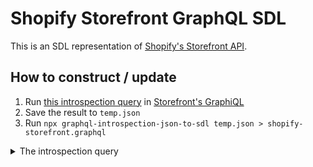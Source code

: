 # Shopify Storefront GraphQL SDL

This is an SDL representation of [Shopify's Storefront API](https://shopify.dev/docs/storefront-api).

## How to construct / update

1. Run [this introspection query](https://community.shopify.com/c/Shopify-APIs-SDKs/Possible-to-import-Shopify-s-GraphQL-Schema-SDL-into-Postman/m-p/574265/highlight/true#M38432) in [Storefront's GraphiQL](https://shopify.dev/tools/graphiql-storefront-api)
2. Save the result to `temp.json`
3. Run `npx graphql-introspection-json-to-sdl temp.json > shopify-storefront.graphql`

<details><summary>The introspection query</summary>

```graphql
query IntrospectionQuery {
    __schema {
      queryType { name }
      mutationType { name }
      subscriptionType { name }
      types {
        ...FullType
      }
      directives {
        name
        description
        args {
          ...InputValue
        }
        locations
      }
    }
  }

  fragment FullType on __Type {
    kind
    name
    description
    fields(includeDeprecated: true) {
      name
      description
      args {
        ...InputValue
      }
      type {
        ...TypeRef
      }
      isDeprecated
      deprecationReason
    }
    inputFields {
      ...InputValue
    }
    interfaces {
      ...TypeRef
    }
    enumValues(includeDeprecated: true) {
      name
      description
      isDeprecated
      deprecationReason
    }
    possibleTypes {
      ...TypeRef
    }
  }

  fragment InputValue on __InputValue {
    name
    description
    type { ...TypeRef }
    defaultValue
  }

  fragment TypeRef on __Type {
    kind
    name
    ofType {
      kind
      name
      ofType {
        kind
        name
        ofType {
          kind
          name
        }
      }
    }
  }
```

[Source](https://community.shopify.com/c/Shopify-APIs-SDKs/Possible-to-import-Shopify-s-GraphQL-Schema-SDL-into-Postman/m-p/574265/highlight/true#M38432).

</details>
